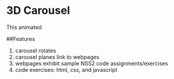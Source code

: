 3D Carousel
===========

This animated 


##Features
1. carousel rotates
2. carousel planes link to webpages
3. webpages exhibit sample NSS2 code assignments/exercises 
4. code exercises: html, css, and javascript 